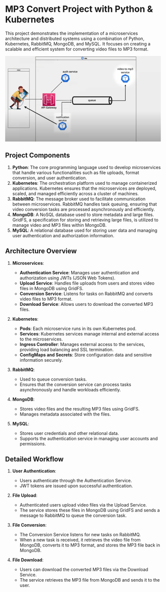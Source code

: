 # MP3 Convert Project with Python & Kubernetes

This project demonstrates the implementation of a microservices architecture and distributed systems using a combination of Python, Kubernetes, RabbitMQ, MongoDB, and MySQL. It focuses on creating a scalable and efficient system for converting video files to MP3 format.

![project Architecture](img.png)

## Project Components

1. **Python**: The core programming language used to develop microservices that handle various functionalities such as file uploads, format conversion, and user authentication.
2. **Kubernetes**: The orchestration platform used to manage containerized applications. Kubernetes ensures that the microservices are deployed, scaled, and managed efficiently across a cluster of machines.
3. **RabbitMQ**: The message broker used to facilitate communication between microservices. RabbitMQ handles task queuing, ensuring that video conversion tasks are processed asynchronously and efficiently.
4. **MongoDB**: A NoSQL database used to store metadata and large files. GridFS, a specification for storing and retrieving large files, is utilized to manage video and MP3 files within MongoDB.
5. **MySQL**: A relational database used for storing user data and managing user authentication and authorization information.

## Architecture Overview

1. **Microservices**:
   - **Authentication Service**: Manages user authentication and authorization using JWTs (JSON Web Tokens).
   - **Upload Service**: Handles file uploads from users and stores video files in MongoDB using GridFS.
   - **Conversion Service**: Listens for tasks on RabbitMQ and converts video files to MP3 format.
   - **Download Service**: Allows users to download the converted MP3 files.

2. **Kubernetes**:
   - **Pods**: Each microservice runs in its own Kubernetes pod.
   - **Services**: Kubernetes services manage internal and external access to the microservices.
   - **Ingress Controller**: Manages external access to the services, providing load balancing and SSL termination.
   - **ConfigMaps and Secrets**: Store configuration data and sensitive information securely.

3. **RabbitMQ**:
   - Used to queue conversion tasks.
   - Ensures that the conversion service can process tasks asynchronously and handle workloads efficiently.

4. **MongoDB**:
   - Stores video files and the resulting MP3 files using GridFS.
   - Manages metadata associated with the files.

5. **MySQL**:
   - Stores user credentials and other relational data.
   - Supports the authentication service in managing user accounts and permissions.

## Detailed Workflow

1. **User Authentication**:
   - Users authenticate through the Authentication Service.
   - JWT tokens are issued upon successful authentication.

2. **File Upload**:
   - Authenticated users upload video files via the Upload Service.
   - The service stores these files in MongoDB using GridFS and sends a message to RabbitMQ to queue the conversion task.

3. **File Conversion**:
   - The Conversion Service listens for new tasks on RabbitMQ.
   - When a new task is received, it retrieves the video file from MongoDB, converts it to MP3 format, and stores the MP3 file back in MongoDB.

4. **File Download**:
   - Users can download the converted MP3 files via the Download Service.
   - The service retrieves the MP3 file from MongoDB and sends it to the user.

   
